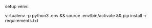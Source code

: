 setup venv:

virtualenv -p python3 .env && source .env/bin/activate && pip install -r requirements.txt
